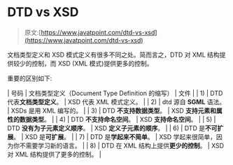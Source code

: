 # DTD vs XSD

> 原文:[https://www.javatpoint.com/dtd-vs-xsd](https://www.javatpoint.com/dtd-vs-xsd)

文档类型定义和 XSD 模式定义有很多不同之处。简而言之，DTD 对 XML 结构提供较少的控制，而 XSD (XML 模式)提供更多的控制。

重要的区别如下:

| 号码 | 文档类型定义（Document Type Definition 的缩写） | 文件 |
| 1) | DTD 代表**文档类型定义**。 | XSD 代表 XML 模式定义。 |
| 2) | dtd 源自 **SGML** 语法。 | XSDs 是用 XML 编写的。 |
| 3) | DTD **不支持数据类型**。 | XSD **支持元素和属性的数据类型**。 |
| 4) | DTD **不支持命名空间**。 | XSD **支持命名空间**。 |
| 5) | DTD **没有为子元素定义顺序**。 | XSD **定义子元素的顺序**。 |
| 6) | DTD 是**不可扩展**。 | XSD 是**可扩展**。 |
| 7) | DTD 是**学起来不简单**。 | XSD 学起来很简单，因为你不需要学习新的语言。 |
| 8) | DTD 在 XML 结构上提供**更少的控制**。 | XSD 对 XML 结构提供了更多的控制。 |